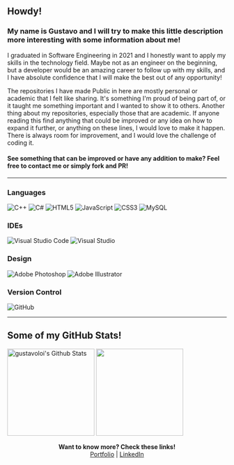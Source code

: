 ## Howdy!

### My name is Gustavo and I will try to make this little description more interesting with some information about me!
I graduated in Software Engineering in 2021 and I honestly want to apply my skills in the technology field. Maybe not as an engineer on the beginning, but a developer would be an amazing career to follow up with my skills, and I have absolute confidence that I will make the best out of any opportunity!

The repositories I have made Public in here are mostly personal or academic that I felt like sharing. It's something I'm proud of being part of, or it taught me something important and I wanted to show it to others. Another thing about my repositories, especially those that are academic. If anyone reading this find anything that could be improved or any idea on how to expand it further, or anything on these lines, I would love to make it happen. There is always room for improvement, and I would love the challenge of coding it.

#### See something that can be improved or have any addition to make? Feel free to contact me or simply fork and PR!
---
### Languages
![C++](https://img.shields.io/badge/c++-%2300599C.svg?style=for-the-badge&logo=c%2B%2B&logoColor=white)
![C#](https://img.shields.io/badge/c%23-%23239120.svg?style=for-the-badge&logo=c-sharp&logoColor=white)
![HTML5](https://img.shields.io/badge/html5-%23E34F26.svg?style=for-the-badge&logo=html5&logoColor=white)
![JavaScript](https://img.shields.io/badge/javascript-%23323330.svg?style=for-the-badge&logo=javascript&logoColor=%23F7DF1E)
![CSS3](https://img.shields.io/badge/css3-%231572B6.svg?style=for-the-badge&logo=css3&logoColor=white)
![MySQL](https://img.shields.io/badge/mysql-%2300f.svg?style=for-the-badge&logo=mysql&logoColor=white)

### IDEs
![Visual Studio Code](https://img.shields.io/badge/Visual%20Studio%20Code-0078d7.svg?style=for-the-badge&logo=visual-studio-code&logoColor=white)
![Visual Studio](https://img.shields.io/badge/Visual%20Studio-5C2D91.svg?style=for-the-badge&logo=visual-studio&logoColor=white)

### Design
![Adobe Photoshop](https://img.shields.io/badge/adobephotoshop-%2331A8FF.svg?style=for-the-badge&logo=adobephotoshop&logoColor=white)
![Adobe Illustrator](https://img.shields.io/badge/adobeillustrator-%23FF9A00.svg?style=for-the-badge&logo=adobeillustrator&logoColor=white)

### Version Control
![GitHub](https://img.shields.io/badge/github-%23121011.svg?style=for-the-badge&logo=github&logoColor=white)



---
## Some of my GitHub Stats!

<img height="200em" src="https://github-readme-stats.vercel.app/api?username=gustavoloi&include_all_commits=true&count_private=true&show_icons=true&line_height=20&title_color=7A7ADB&icon_color=2234AE&text_color=D3D3D3&bg_color=0,000000,130F40" alt="gustavoloi's Github Stats">
<img height="200em" src="https://github-readme-stats.vercel.app/api/top-langs/?username=gustavoloi&layout=compact&text_color=daf7dc&bg_color=0,000000,130F40">


<p align="center">
  <b>Want to know more? Check these links!</b>
  <br>
  <a href="https://gustavoloi-portfolio.netlify.app/">Portfolio</a> | 
  <a href="https://www.linkedin.com/in/gustavo-loi/">LinkedIn </a>  
</p>








<!--
**gustavoloi/gustavoloi** is a ✨ _special_ ✨ repository because its `README.md` (this file) appears on your GitHub profile.

Here are some ideas to get you started:

- 🔭 I’m currently working on ...
- 🌱 I’m currently learning ...
- 👯 I’m looking to collaborate on ...
- 🤔 I’m looking for help with ...
- 💬 Ask me about ...
- 📫 How to reach me: ...
- 😄 Pronouns: ...
- ⚡ Fun fact: ...
-->
